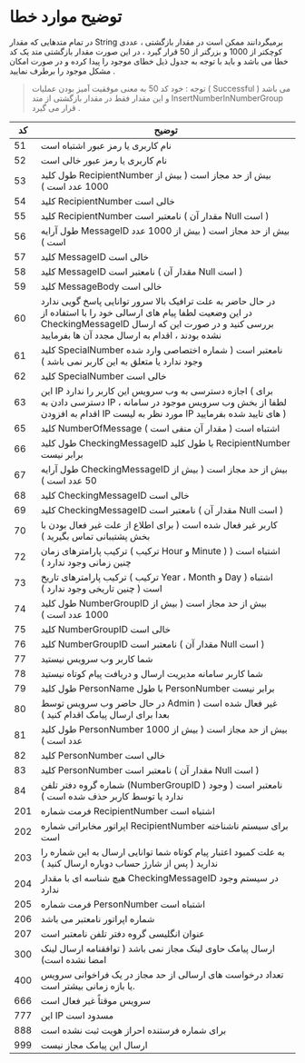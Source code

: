 # توضیح موارد خطا

در تمام متدهایی که مقدار String برمیگردانند ممکن است در مقدار بازگشتی ، عددی کوچکتر از 1000 و بزرگتر از 50 قرار گیرد ، در این صورت مقدار بازگشتی متد یک کد خطا می باشد و باید با توجه به جدول ذیل خطای موجود را پیدا کرده و در صورت امکان مشکل موجود را برطرف نمایید .

> توجه : خود کد 50 به معنی موفقیت آمیز بودن عملیات ( Successful ) می باشد و این مقدار فقط در مقدار بازگشتی از متد InsertNumberInNumberGroup قرار می گیرد .

| کد | توضیح |
| --- | --- |
| 51 | نام کاربری یا رمز عبور اشتباه است |
| 52 | نام کاربری یا رمز عبور خالی است |
| 53 | طول کلید RecipientNumber بیش از حد مجاز است ( بیش از 1000 عدد است ) |
| 54 | کلید RecipientNumber خالی است |
| 55 | کلید RecipientNumber نامعتبر است ( مقدار آن Null است ) |
| 56 | طول آرایه MessageID بیش از حد مجاز است ( بیش از 1000 عدد است ) |
| 57 | کلید MessageID خالی است |
| 58 | کلید MessageID نامعتبر است ( مقدار آن Null است ) |
| 59 | کلید MessageBody خالی است |
| 60 | در حال حاضر به علت ترافیک بالا سرور توانایی پاسخ گویی ندارد<br>در این وضعیت لطفا پیام های ارسالی خود را با استفاده از CheckingMessageID بررسی کنید و در صورت این که ارسال نشده بودند ، اقدام به ارسال مجدد آن ها بفرمایید |
| 61 | کلید SpecialNumber نامعتبر است ( شماره اختصاصی وارد شده وجود ندارد یا متعلق به این کاربر نمی باشد ) |
| 62 | کلید SpecialNumber خالی است |
| 63 | این IP اجازه دسترسی به وب سرویس این کاربر را ندارد ( برای دسترسی دادن به IP ، لطفا از بخش وب سرویس موجود در سامانه اقدام به افزودن IP مورد نظر به لیست IP های تایید شده بفرمایید ) |
| 65 | کلید NumberOfMessage اشتباه است ( مقدار آن منفی است ) |
| 66 | طول کلید CheckingMessageID با طول کلید RecipientNumber برابر نیست |
| 67 | طول آرایه CheckingMessageID بیش از حد مجاز است ( بیش از 50 عدد است ) |
| 68 | کلید CheckingMessageID خالی است |
| 69 | کلید CheckingMessageID نامعتبر است ( مقدار آن Null است ) |
| 70 | کاربر غیر فعال شده است ( برای اطلاع از علت غیر فعال بودن با بخش پشتیبانی تماس بگیرید ) |
| 72 | ترکیب پارامترهای زمان ( ترکیب Hour و Minute ) اشتباه است ( چنین زمانی وجود ندارد ) |
| 73 | ترکیب پارامترهای تاریخ ( ترکیب Year ، Month و Day ) اشتباه است ( چنین تاریخی وجود ندارد ) |
| 74 | طول کلید NumberGroupID بیش از حد مجاز است ( بیش از 1000 عدد است ) |
| 75 | کلید NumberGroupID خالی است |
| 76 | کلید NumberGroupID نامعتبر است ( مقدار آن Null است ) |
| 77 | شما کاربر وب سرویس نیستید |
| 78 | شما کاربر سامانه مدیریت ارسال و دریافت پیام کوتاه نیستید |
| 79 | طول کلید PersonName با طول PersonNumber برابر نیست |
| 80 | در حال حاضر وب سرویس توسط Admin غیر فعال شده است ( بعدا برای ارسال پیامک اقدام کنید ) |
| 81 | طول کلید PersonNumber بیش از حد مجاز است ( بیش از 1000 عدد است ) |
| 82 | کلید PersonNumber خالی است |
| 83 | کلید PersonNumber نامعتبر است ( مقدار آن Null است ) |
| 84 | شماره گروه دفتر تلفن (NumberGroupID  ) نامعتبر است ( وجود ندارد یا توسط کاربر حذف شده است ) |
| 201 | فرمت شماره RecipientNumber اشتباه است |
| 202 | اپراتور مخابراتی شماره RecipientNumber برای سیستم ناشناخته است |
| 203 | به علت کمبود اعتبار پیام کوتاه شما توانایی ارسال به این شماره را ندارید ( پس از شارژ حساب دوباره ارسال کنید ) |
| 204 | هیچ شناسه ای با مقدار CheckingMessageID در سیستم وجود ندارد |
| 205 | فرمت شماره PersonNumber اشتباه است |
| 206 |  شماره اپراتور نامعتبر می باشد |
| 207 | عنوان انگلیسی گروه دفتر تلفن نامعتبر است |
| 300 | ارسال پیامک حاوی لینک مجاز نمی باشد ( توافقنامه ارسال لینک امضا نشده است) |
| 400 | تعداد درخواست های ارسالی از حد مجاز در یک فراخوانی سرویس یا بازه زمانی بیشتر است. |
| 666 | سرویس موقتاً غیر فعال است |
| 777 | این IP مسدود است |
| 888 | برای شماره فرستنده احراز هویت ثبت نشده است |
| 999 | ارسال این پیامک مجاز نیست |
